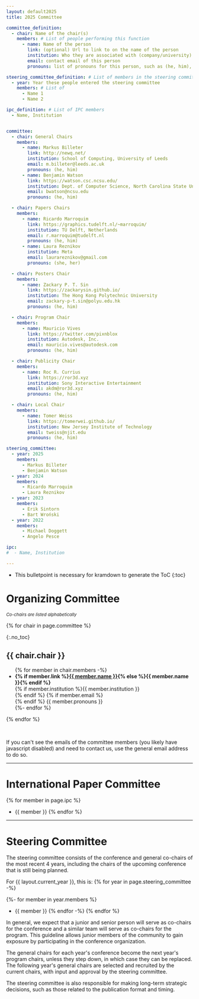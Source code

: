 ```yaml
---
layout: default2025
title: 2025 Committee

committee_definition:
  - chair: Name of the chair(s)
    members: # List of people performing this function
      - name: Name of the person
        link: (optional) Url to link to on the name of the person
        institution: Who they are associated with (company/university)
        email: contact email of this person
        pronouns: list of pronouns for this person, such as (he, him), (she, her), etc

steering_committee_definition: # List of members in the steering committee, by year
  - year: Year these people entered the steering committee
    members: # List of 
      - Name 1
      - Name 2

ipc_definition: # List of IPC members
  - Name, Institution


committee:
  - chair: General Chairs
    members:
      - name: Markus Billeter
        link: http://newq.net/
        institution: School of Computing, University of Leeds
        email: m.billeter@leeds.ac.uk
        pronouns: (he, him)
      - name: Benjamin Watson
        link: https://watson.csc.ncsu.edu/
        institution: Dept. of Computer Science, North Carolina State University
        email: bwatson@ncsu.edu
        pronouns: (he, him)

  - chair: Papers Chairs
    members:
      - name: Ricardo Marroquim
        link: https://graphics.tudelft.nl/~marroquim/
        institution: TU Delft, Netherlands
        email: r.marroquim@tudelft.nl
        pronouns: (he, him)
      - name: Laura Reznikov
        institution: Meta
        email: laurareznikov@gmail.com
        pronouns: (she, her)

  - chair: Posters Chair
    members:
      - name: Zackary P. T. Sin
        link: https://zackarysin.github.io/
        institution: The Hong Kong Polytechnic University
        email: zackary-p-t.sin@polyu.edu.hk
        pronouns: (he, him)

  - chair: Program Chair
    members:
      - name: Mauricio Vives
        link: https://twitter.com/pixnblox
        institution: Autodesk, Inc.
        email: mauricio.vives@autodesk.com
        pronouns: (he, him)

  - chair: Publicity Chair
    members:
      - name: Roc R. Currius
        link: https://ror3d.xyz
        institution: Sony Interactive Entertainment
        email: akdm@ror3d.xyz
        pronouns: (he, him)

  - chair: Local Chair
    members:
      - name: Tomer Weiss
        link: https://tomerwei.github.io/
        institution: New Jersey Institute of Technology
        email: tweiss@njit.edu
        pronouns: (he, him)

steering_committee:
  - year: 2025
    members:
      - Markus Billeter
      - Benjamin Watson
  - year: 2024
    members:
      - Ricardo Marroquim
      - Laura Reznikov
  - year: 2023
    members:
      - Erik Sintorn
      - Bart Wroński
  - year: 2022
    members:
      - Michael Doggett
      - Angelo Pesce

ipc:
#  - Name, Institution

---
```


* This bulletpoint is necessary for kramdown to generate the ToC
{:toc}

# Organizing Committee

<small>*Co-chairs are listed alphabetically*</small>


{% for chair in page.committee %}

{:.no_toc}
## {{ chair.chair }}
<ul class="three-columns">
  {% for member in chair.members -%}
  <li> 
		<b class="member-name">{% if member.link %}<a href="{{ member.link }}" target="_blank">{{ member.name }}</a>{% else %}{{ member.name }}{% endif %}</b><br>
		{% if member.institution %}{{ member.institution }}<br>{% endif %}
		{% if member.email %}<span class="e-mail" data-e-user="{{ member.email | split: '@' | first}}" data-e-domain="{{ member.email | split: '@' | last}}">&nbsp;</span><br>{% endif %}
		{{ member.pronouns }}
	</li>
  {%- endfor %}
</ul>
{% endfor %}

<noscript>
<p>&nbsp;</p>
<p>
If you can't see the emails of the committee members (you likely have javascript disabled) and need to contact us, use the general email address to do so.
</p>
</noscript>

---

# International Paper Committee

{% for member in page.ipc %}
- {{ member }}
{% endfor %}


---

# Steering Committee

The steering committee consists of the conference and general
co-chairs of the most recent 4 years, including the chairs of the
upcoming conference that is still being planned.

For {{ layout.current_year }}, this is:
{% for year in page.steering_committee -%}
<!-- {{ year.year }} -->
{%- for member in year.members %}
- {{ member }}
{% endfor -%}
{% endfor %}

In general, we expect that a junior and senior person will serve as
co-chairs for the conference and a similar team will serve as co-chairs
for the program.  This guideline allows junior members of the community
to gain exposure by participating in the conference organization.

The general chairs for each year's conference become the next year's
program chairs, unless they step down, in which case they can be replaced.
The following year's general chairs are selected and recruited by the current
chairs, with input and approval by the steering committee.

The steering committee is also responsible for making long-term strategic
decisions, such as those related to the publication format and timing.

